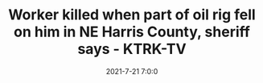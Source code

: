 ---
"title": "Worker killed when part of oil rig fell on him in NE Harris County, sheriff says - KTRK-TV"
"date": "2021-7-21 7:0:0"
"feed_name": "GOOGLENEWSDRILLING"
"feed_website": "https://news.google.com/search?q=drilling%2Bincident&hl=en-US&gl=US&ceid=US:en"
"feed_rss": "https://news.google.com/rss/search?q=drilling%2Bincident&hl=en-US&gl=US&ceid=US:en"
"link": "https://abc13.com/worker-killed-in-industrial-accident-oil-rig-death-man-while-working-on-harris-county-investigation/10901927/"
"file": "_posts/2021-1-1-0ec1eeb7fb6a11711a3be323a8755a82439b3a91.md"
"accident": "1"
"drilling": "1"
---